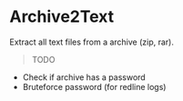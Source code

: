 # Archive2Text
Extract all text files from a archive (zip, rar).

> TODO

+ Check if archive has a password
+ Bruteforce password (for redline logs)
